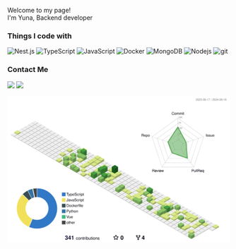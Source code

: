 <p>Welcome to my page! </br> I'm Yuna, Backend developer </p>

<h3>Things I code with</h3>

<p>
  <img alt="Nest.js" src="https://img.shields.io/badge/Nest.JS-EA4335?style=flat-square&logo=nestJS&logoColor=white"/>
  <img alt="TypeScript" src="https://img.shields.io/badge/TypeScript-3178C6?style=flat-square&logo=TypeScript&logoColor=white"/>
  <img alt="JavaScript" src="https://img.shields.io/badge/javascript-F7DF1E?style=flat-square&logo=javascript&logoColor=white"/>
  <img alt="Docker" src="https://img.shields.io/badge/-Docker-46a2f1?style=flat-square&logo=docker&logoColor=white" />
  <img alt="MongoDB" src="https://img.shields.io/badge/-MongoDB-13aa52?style=flat-square&logo=mongodb&logoColor=white" />
  <img alt="Nodejs" src="https://img.shields.io/badge/-Nodejs-43853d?style=flat-square&logo=Node.js&logoColor=white" />
  <img alt="git" src="https://img.shields.io/badge/-Git-F05032?style=flat-square&logo=git&logoColor=white" />
</p>  

<h3>Contact Me</h3>

<p>
  <a href="https://velog.io/@vipwhy12/posts" target="_blank"><img src="https://img.shields.io/badge/Blog-DD0B78?style=flat-square&logo=GitHub%20Sponsors&logoColor=white"/></a>
  <a href="mailto:vipwhy12@naver.com" target="_blank"><img src="https://img.shields.io/badge/vipwhy12@naver.com-EA4335?style=flat-square&logo=Gmail&logoColor=white"/></a>
  <!--   <a href="https://www.linkedin.com/in/" target="_blank"><img src="https://img.shields.io/badge/SoyeonKim-0A66C2?style=flat-square&logo=Linkedin&logoColor=white"/></a> -->
</p>


![](./profile-3d-contrib/profile-green-animate.svg)
